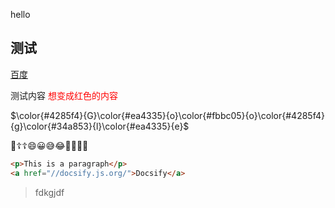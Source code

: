 hello


## 测试

[百度](https://www.baidu.com/)


测试内容
<font color=red>想变成红色的内容</font>


$\color{#4285f4}{G}\color{#ea4335}{o}\color{#fbbc05}{o}\color{#4285f4}{g}\color{#34a853}{l}\color{#ea4335}{e}$

💟☦️☦️😄😀😅😂🙂🐎🐎🐎

```html
<p>This is a paragraph</p>
<a href="//docsify.js.org/">Docsify</a>
```

>fdkgjdf